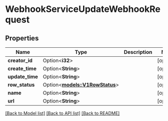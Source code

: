 # WebhookServiceUpdateWebhookRequest

## Properties

Name | Type | Description | Notes
------------ | ------------- | ------------- | -------------
**creator_id** | Option<**i32**> |  | [optional]
**create_time** | Option<**String**> |  | [optional]
**update_time** | Option<**String**> |  | [optional]
**row_status** | Option<[**models::V1RowStatus**](v1RowStatus.md)> |  | [optional]
**name** | Option<**String**> |  | [optional]
**url** | Option<**String**> |  | [optional]

[[Back to Model list]](../README.md#documentation-for-models) [[Back to API list]](../README.md#documentation-for-api-endpoints) [[Back to README]](../README.md)


